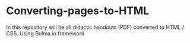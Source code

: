 # Converting-pages-to-HTML
In this repository will be all didactic handouts (PDF) converted to HTML / CSS. Using Bulma.io framework
